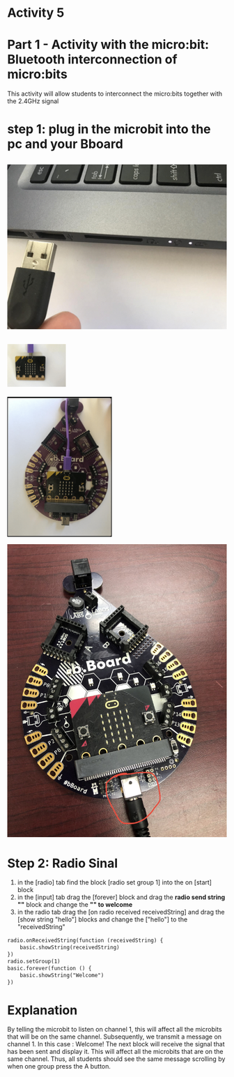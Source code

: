 # **Activity 5**

# Part 1 - Activity with the micro:bit: Bluetooth interconnection of micro:bits

This activity will allow students to interconnect the micro:bits together with the 2.4GHz signal

# step 1: plug in the microbit into the pc and your Bboard 

<!-- https://github.com/Brilliant-Labs/bboard-tuts-cybersecurity-3/blob/master/cybersec/activity-1/connect-microbit.gif?raw=true -->
![Click](https://github.com/Brilliant-Labs/bboard-tutorials-cybersecurity-v3/blob/main/Activity_1/connect-microbit.gif?raw=true "Click")
---
<!-- https://raw.githubusercontent.com/Brilliant-Labs/bboard-tutorials-cybersecurity-v3/main/Activity_1/micro.png -->
![Click](https://raw.githubusercontent.com/Brilliant-Labs/bboard-tutorials-cybersecurity-v3/main/Activity_1/micro.png)
---
<!-- https://raw.githubusercontent.com/Brilliant-Labs/bboard-tutorials-cybersecurity-v3/main/Activity_2/bborad.png -->
![Click](https://raw.githubusercontent.com/Brilliant-Labs/bboard-tutorials-cybersecurity-v3/main/Activity_2/bborad.png)

<!-- https://raw.githubusercontent.com/Brilliant-Labs/bboard-tutorials-cybersecurity-v3/main/Activity_2/b.Board_power.JPG -->
![Click](https://raw.githubusercontent.com/Brilliant-Labs/bboard-tutorials-cybersecurity-v3/main/Activity_2/b.Board_power.JPG)
# Step 2: Radio Sinal 
1. in the [radio] tab find the block [radio set group 1] into the on [start] block
2. in the [input] tab drag the [forever] block and drag the **radio send string ""** block and change the **"" to welcome**
3. in the radio tab drag the [on radio received receivedString] and drag the [show string "hello"] blocks and change the ["hello"] to the "receivedString"

```blocks
radio.onReceivedString(function (receivedString) {
    basic.showString(receivedString)
})
radio.setGroup(1)
basic.forever(function () {
    basic.showString("Welcome")
})
```
# Explanation
By telling the microbit to listen on channel 1, this will affect all the microbits that will be on the same channel. Subsequently, we transmit a message on channel 1. In this case : Welcome!
The next block will receive the signal that has been sent and display it. This will affect all the
microbits that are on the same channel. Thus, all students should see the same message
scrolling by when one group press the A button.
